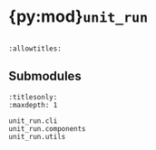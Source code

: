 # {py:mod}`unit_run`

```{py:module} unit_run
```

```{autodoc2-docstring} unit_run
:allowtitles:
```

## Submodules

```{toctree}
:titlesonly:
:maxdepth: 1

unit_run.cli
unit_run.components
unit_run.utils
```
